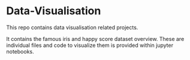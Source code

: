 # Data-Visualisation
This repo contains data visualisation related projects.

It contains the famous iris and happy score dataset overview.
These are individual files and code to visualize them is provided within jupyter notebooks.
